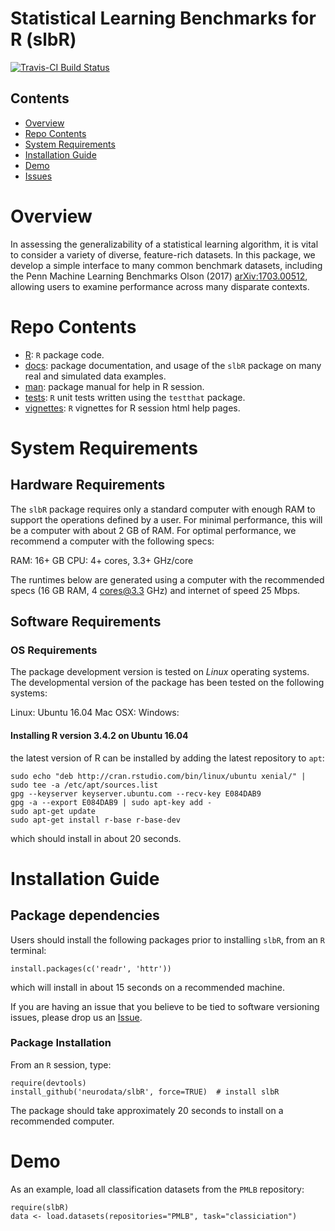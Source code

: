 # Statistical Learning Benchmarks for R (slbR)

[![Travis-CI Build Status](https://travis-ci.org/neurodata/slbR.svg?branch=master)](https://travis-ci.org/neurodata/slbR)

## Contents

- [Overview](#overview)
- [Repo Contents](#repo-contents)
- [System Requirements](#system-requirements)
- [Installation Guide](#installation-guide)
- [Demo](#demo)
- [Issues](https://github.com/ebridge2/slbR/issues)

# Overview

In assessing the generalizability of a statistical learning algorithm, it is vital to consider a variety of diverse, feature-rich datasets. In this package, we develop a simple interface to many common benchmark datasets, including the Penn Machine Learning Benchmarks Olson (2017) <arXiv:1703.00512>, allowing users to examine performance across many disparate contexts.

# Repo Contents

- [R](./R): `R` package code.
- [docs](./docs): package documentation, and usage of the `slbR` package on many real and simulated data examples.
- [man](./man): package manual for help in R session.
- [tests](./tests): `R` unit tests written using the `testthat` package.
- [vignettes](./vignettes): `R` vignettes for R session html help pages.


# System Requirements

## Hardware Requirements

The `slbR` package requires only a standard computer with enough RAM to support the operations defined by a user. For minimal performance, this will be a computer with about 2 GB of RAM. For optimal performance, we recommend a computer with the following specs:

RAM: 16+ GB
CPU: 4+ cores, 3.3+ GHz/core

The runtimes below are generated using a computer with the recommended specs (16 GB RAM, 4 cores@3.3 GHz) and internet of speed 25 Mbps.

## Software Requirements

### OS Requirements

The package development version is tested on *Linux* operating systems. The developmental version of the package has been tested on the following systems:

Linux: Ubuntu 16.04
Mac OSX:
Windows:

#### Installing R version 3.4.2 on Ubuntu 16.04

the latest version of R can be installed by adding the latest repository to `apt`:

```
sudo echo "deb http://cran.rstudio.com/bin/linux/ubuntu xenial/" | sudo tee -a /etc/apt/sources.list
gpg --keyserver keyserver.ubuntu.com --recv-key E084DAB9
gpg -a --export E084DAB9 | sudo apt-key add -
sudo apt-get update
sudo apt-get install r-base r-base-dev
```

which should install in about 20 seconds.

# Installation Guide


## Package dependencies

Users should install the following packages prior to installing `slbR`, from an `R` terminal:

```
install.packages(c('readr', 'httr'))
```

which will install in about 15 seconds on a recommended machine.

If you are having an issue that you believe to be tied to software versioning issues, please drop us an [Issue](https://github.com/neurodata/slbR/issues).

### Package Installation

From an `R` session, type:

```
require(devtools)
install_github('neurodata/slbR', force=TRUE)  # install slbR
```

The package should take approximately 20 seconds to install on a recommended computer.

# Demo

As an example, load all classification datasets from the `PMLB` repository:
```
require(slbR)
data <- load.datasets(repositories="PMLB", task="classiciation")
```
